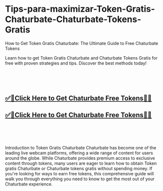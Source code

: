 # Tips-para-maximizar-Token-Gratis-Chaturbate-Chaturbate-Tokens-Gratis

How to Get Token Gratis Chaturbate: The Ultimate Guide to Free Chaturbate Tokens

Learn how to get Token Gratis Chaturbate and Chaturbate Tokens Gratis for free with proven strategies and tips. Discover the best methods today!

<br><br><br>
<b><h2><a href="https://searchoptima.org/free-chaturbate-tokens/">✅🎯Click Here to Get Chaturbate Free Tokens🎯✅</a>

</h2></b>

<b><h2><a href="https://searchoptima.org/free-chaturbate-tokens/">✅🎯Click Here to Get Chaturbate Free Tokens🎯✅</a>

</h2></b> <br><br><br>



Introduction to Token Gratis Chaturbate
Chaturbate has become one of the leading live webcam platforms, offering a wide range of content for users around the globe. While Chaturbate provides premium access to exclusive content through tokens, many users are eager to learn how to obtain Token gratis Chaturbate or Chaturbate tokens gratis without spending money. If you're looking for ways to earn free tokens, this comprehensive guide will walk you through everything you need to know to get the most out of your Chaturbate experience.
